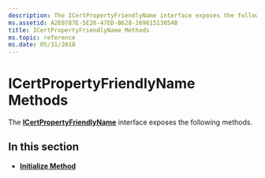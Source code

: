 ```yaml
---
description: The ICertPropertyFriendlyName interface exposes the following methods.
ms.assetid: A2E0787E-5E26-47ED-B628-16961513054B
title: ICertPropertyFriendlyName Methods
ms.topic: reference
ms.date: 05/31/2018
---
```


# ICertPropertyFriendlyName Methods

The [**ICertPropertyFriendlyName**](/windows/desktop/api/CertEnroll/nn-certenroll-icertpropertyfriendlyname) interface exposes the following methods.

## In this section

-   [**Initialize Method**](/windows/desktop/api/CertEnroll/nf-certenroll-icertpropertyfriendlyname-initialize)

 

 



